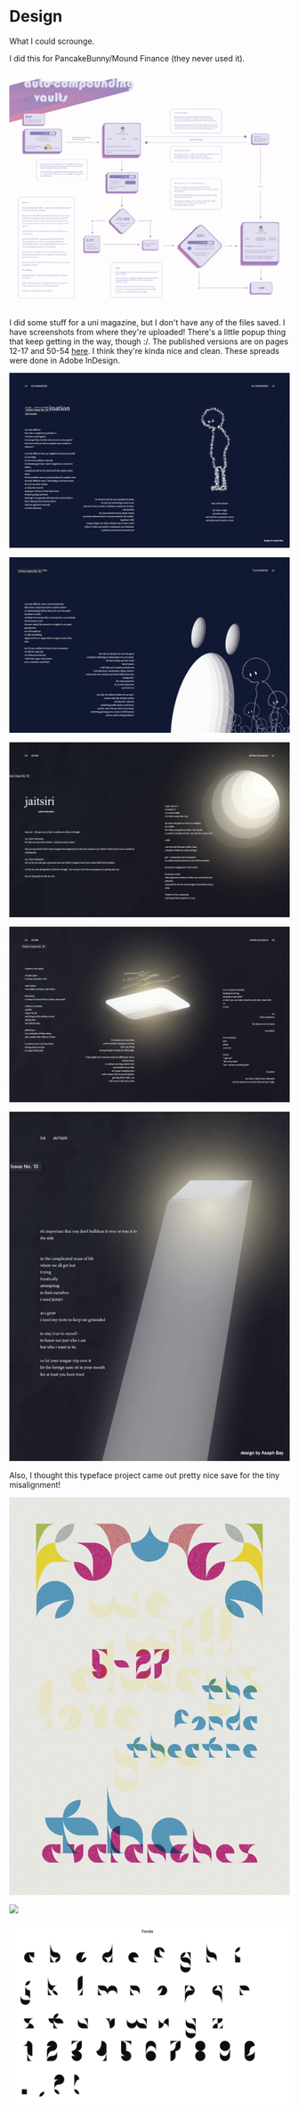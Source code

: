 # Design

What I could scrounge.

I did this for PancakeBunny/Mound Finance (they never used it).

![](./assets/design/auto_compounding_vaults-01-2.png)

I did some stuff for a uni magazine, but I don't have any of the files saved. I have screenshots from where they're uploaded! There's a little popup thing that keep getting in the way, though :/. The published versions are on pages 12-17 and 50-54 [here](https://issuu.com/colourmag.wustl/docs/colour_fl20). I think they're kinda nice and clean. These spreads were done in Adobe InDesign.

![](./assets/design/tyler01.png)

![](./assets/design/tyler02.png)

![](./assets/design/jaitsiri01.png)

![](./assets/design/jaitsiri02.png)

![](./assets/design/jaitsiri03.png)

Also, I thought this typeface project came out pretty nice save for the tiny misalignment!

![](./assets/design/modular.jpg)

![](./assets/design/modular_back.png)

![](./assets/design/modular_typeface.png)